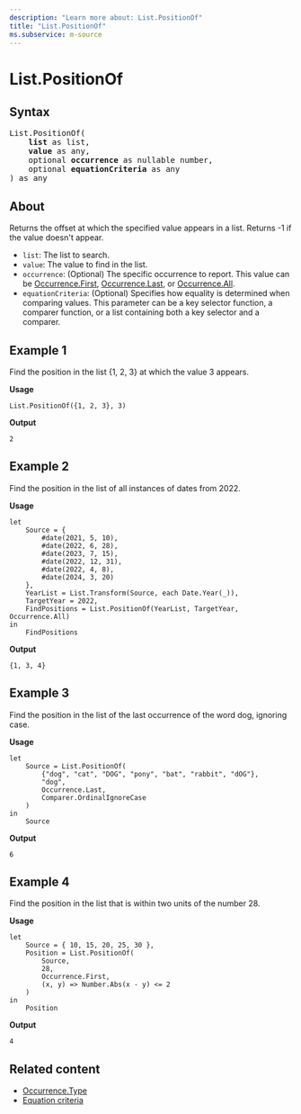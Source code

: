 ```yaml
---
description: "Learn more about: List.PositionOf"
title: "List.PositionOf"
ms.subservice: m-source
---
```

# List.PositionOf

## Syntax

<pre>
List.PositionOf(
    <b>list</b> as list,
    <b>value</b> as any,
    optional <b>occurrence</b> as nullable number,
    optional <b>equationCriteria</b> as any
) as any
</pre>
  
## About

Returns the offset at which the specified value appears in a list. Returns -1 if the value doesn't appear.

* `list`: The list to search.
* `value`: The value to find in the list.
* `occurrence`: (Optional) The specific occurrence to report. This value can be [Occurrence.First](occurrence-type.md), [Occurrence.Last](occurrence-type.md), or [Occurrence.All](occurrence-type.md).
* `equationCriteria`: (Optional) Specifies how equality is determined when comparing values. This parameter can be a key selector function, a comparer function, or a list containing both a key selector and a comparer.

## Example 1

Find the position in the list {1, 2, 3} at which the value 3 appears.

**Usage**

```powerquery-m
List.PositionOf({1, 2, 3}, 3)
```

**Output**

`2`

## Example 2

Find the position in the list of all instances of dates from 2022.

**Usage**

```powerquery-m
let
    Source = {
        #date(2021, 5, 10),
        #date(2022, 6, 28),
        #date(2023, 7, 15),
        #date(2022, 12, 31),
        #date(2022, 4, 8),
        #date(2024, 3, 20)
    },
    YearList = List.Transform(Source, each Date.Year(_)),
    TargetYear = 2022,
    FindPositions = List.PositionOf(YearList, TargetYear, Occurrence.All)
in
    FindPositions
```

**Output**

`{1, 3, 4}`

## Example 3

Find the position in the list of the last occurrence of the word dog, ignoring case.

**Usage**

```powerquery-m
let
    Source = List.PositionOf(
        {"dog", "cat", "DOG", "pony", "bat", "rabbit", "dOG"}, 
        "dog", 
        Occurrence.Last, 
        Comparer.OrdinalIgnoreCase
    )
in
    Source
```

**Output**

`6`

## Example 4

Find the position in the list that is within two units of the number 28.

**Usage**

```powerquery-m
let
    Source = { 10, 15, 20, 25, 30 },
    Position = List.PositionOf(
        Source, 
        28,
        Occurrence.First, 
        (x, y) => Number.Abs(x - y) <= 2
    )
in
    Position
```

**Output**

`4`

## Related content

* [Occurrence.Type](occurrence-type.md)
* [Equation criteria](list-functions.md#equation-criteria)
